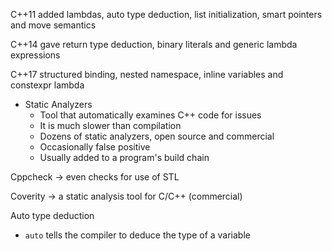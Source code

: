 C++11 added lambdas, auto type deduction, list initialization, smart pointers and move semantics

C++14 gave return type deduction, binary literals and generic lambda expressions

C++17 structured binding, nested namespace, inline variables and constexpr lambda

- Static Analyzers
    - Tool that automatically examines C++ code for issues
    - It is much slower than compilation
    - Dozens of static analyzers, open source and commercial
    - Occasionally false positive
    - Usually added to a program's build chain

Cppcheck -> even checks for use of STL

Coverity -> a static analysis tool for C/C++ (commercial)

Auto type deduction
- `auto` tells the compiler to deduce the type of a variable
